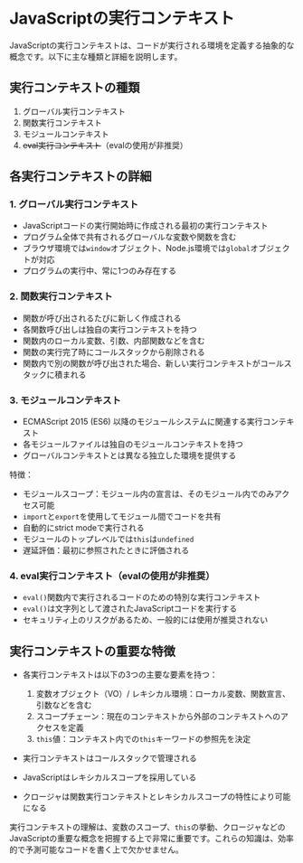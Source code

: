 # JavaScriptの実行コンテキスト

JavaScriptの実行コンテキストは、コードが実行される環境を定義する抽象的な概念です。以下に主な種類と詳細を説明します。

## 実行コンテキストの種類

1. グローバル実行コンテキスト
2. 関数実行コンテキスト
3. モジュールコンテキスト
4. ~~eval実行コンテキスト~~（evalの使用が非推奨）

## 各実行コンテキストの詳細

### 1. グローバル実行コンテキスト

- JavaScriptコードの実行開始時に作成される最初の実行コンテキスト
- プログラム全体で共有されるグローバルな変数や関数を含む
- ブラウザ環境では`window`オブジェクト、Node.js環境では`global`オブジェクトが対応
- プログラムの実行中、常に1つのみ存在する

### 2. 関数実行コンテキスト

- 関数が呼び出されるたびに新しく作成される
- 各関数呼び出しは独自の実行コンテキストを持つ
- 関数内のローカル変数、引数、内部関数などを含む
- 関数の実行完了時にコールスタックから削除される
- 関数内で別の関数が呼び出された場合、新しい実行コンテキストがコールスタックに積まれる

### 3. モジュールコンテキスト

- ECMAScript 2015 (ES6) 以降のモジュールシステムに関連する実行コンテキスト
- 各モジュールファイルは独自のモジュールコンテキストを持つ
- グローバルコンテキストとは異なる独立した環境を提供する

特徴：

- モジュールスコープ：モジュール内の宣言は、そのモジュール内でのみアクセス可能
- `import`と`export`を使用してモジュール間でコードを共有
- 自動的にstrict modeで実行される
- モジュールのトップレベルでは`this`は`undefined`
- 遅延評価：最初に参照されたときに評価される

### 4. eval実行コンテキスト（evalの使用が非推奨）

- `eval()`関数内で実行されるコードのための特別な実行コンテキスト
- `eval()`は文字列として渡されたJavaScriptコードを実行する
- セキュリティ上のリスクがあるため、一般的には使用が推奨されない

## 実行コンテキストの重要な特徴

- 各実行コンテキストは以下の3つの主要な要素を持つ：
  1. 変数オブジェクト（VO）/ レキシカル環境：ローカル変数、関数宣言、引数などを含む
  2. スコープチェーン：現在のコンテキストから外部のコンテキストへのアクセスを定義
  3. `this`値：コンテキスト内での`this`キーワードの参照先を決定

- 実行コンテキストはコールスタックで管理される
- JavaScriptはレキシカルスコープを採用している
- クロージャは関数実行コンテキストとレキシカルスコープの特性により可能になる

実行コンテキストの理解は、変数のスコープ、`this`の挙動、クロージャなどのJavaScriptの重要な概念を把握する上で非常に重要です。これらの知識は、効率的で予測可能なコードを書く上で欠かせません。

